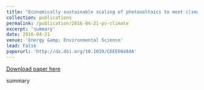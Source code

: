 ```yaml
---
title: "Economically sustainable scaling of photovoltaics to meet climate targets"
collection: publications
permalink: /publication/2016-04-21-pv-climate
excerpt: 'summary'
date: 2016-04-21
venue: 'Energy &amp; Environmental Science'
lead: False
paperurl: 'http://dx.doi.org/10.1039/C6EE00484A'
---
```


<a href='http://dx.doi.org/10.1039/C6EE00484A'>Download paper here</a>

summary
